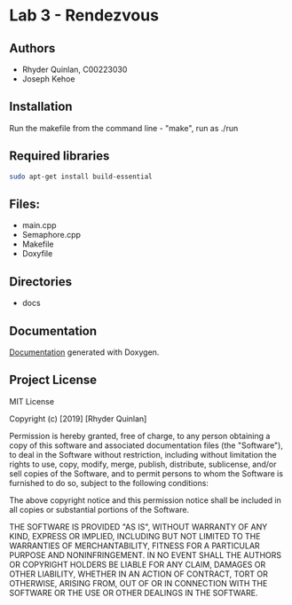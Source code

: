 # Lab 3 - Rendezvous
## Authors
 - Rhyder Quinlan, C00223030
 - Joseph Kehoe

## Installation
Run the makefile from the command line - "make", run as ./run

## Required libraries
```bash
sudo apt-get install build-essential
```

## Files:
 - main.cpp
 - Semaphore.cpp
 - Makefile
 - Doxyfile

## Directories
 - docs

## Documentation
[Documentation](./docs) generated with Doxygen.

## Project License
MIT License

Copyright (c) [2019] [Rhyder Quinlan]

Permission is hereby granted, free of charge, to any person obtaining a copy
of this software and associated documentation files (the "Software"), to deal
in the Software without restriction, including without limitation the rights
to use, copy, modify, merge, publish, distribute, sublicense, and/or sell
copies of the Software, and to permit persons to whom the Software is
furnished to do so, subject to the following conditions:

The above copyright notice and this permission notice shall be included in all
copies or substantial portions of the Software.

THE SOFTWARE IS PROVIDED "AS IS", WITHOUT WARRANTY OF ANY KIND, EXPRESS OR
IMPLIED, INCLUDING BUT NOT LIMITED TO THE WARRANTIES OF MERCHANTABILITY,
FITNESS FOR A PARTICULAR PURPOSE AND NONINFRINGEMENT. IN NO EVENT SHALL THE
AUTHORS OR COPYRIGHT HOLDERS BE LIABLE FOR ANY CLAIM, DAMAGES OR OTHER
LIABILITY, WHETHER IN AN ACTION OF CONTRACT, TORT OR OTHERWISE, ARISING FROM,
OUT OF OR IN CONNECTION WITH THE SOFTWARE OR THE USE OR OTHER DEALINGS IN THE
SOFTWARE.